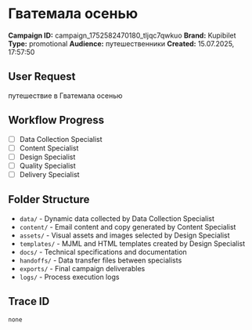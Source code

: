 # Гватемала осенью

**Campaign ID:** campaign_1752582470180_tljqc7qwkuo
**Brand:** Kupibilet
**Type:** promotional
**Audience:** путешественники
**Created:** 15.07.2025, 17:57:50

## User Request
путешествие в Гватемала осенью

## Workflow Progress
- [ ] Data Collection Specialist
- [ ] Content Specialist  
- [ ] Design Specialist
- [ ] Quality Specialist
- [ ] Delivery Specialist

## Folder Structure

- `data/` - Dynamic data collected by Data Collection Specialist
- `content/` - Email content and copy generated by Content Specialist
- `assets/` - Visual assets and images selected by Design Specialist
- `templates/` - MJML and HTML templates created by Design Specialist
- `docs/` - Technical specifications and documentation
- `handoffs/` - Data transfer files between specialists
- `exports/` - Final campaign deliverables
- `logs/` - Process execution logs

## Trace ID
`none`
